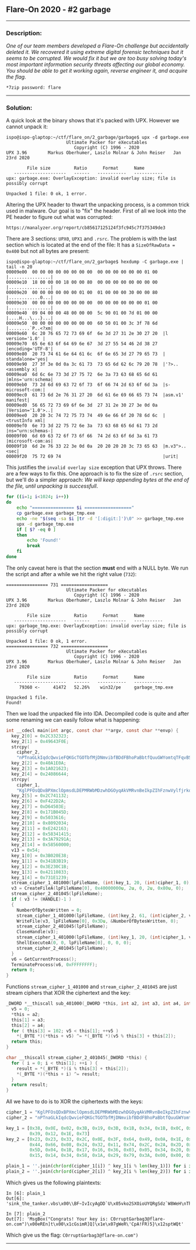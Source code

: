 ## Flare-On 2020 - #2 garbage
___

### Description: 

*One of our team members developed a Flare-On challenge but accidentally deleted it. We recovered it using extreme digital forensic techniques but it seems to be corrupted. We would fix it but we are too busy solving today's most important information security threats affecting our global economy. You should be able to get it working again, reverse engineer it, and acquire the flag.*

`*7zip password: flare`

___


### Solution:

A quick look at the binary shows that it's packed with UPX. However we cannot unpack it:
```
ispo@ispo-glaptop:~/ctf/flare_on/2_garbage/garbage$ upx -d garbage.exe 
                       Ultimate Packer for eXecutables
                          Copyright (C) 1996 - 2020
UPX 3.96        Markus Oberhumer, Laszlo Molnar & John Reiser   Jan 23rd 2020

        File size         Ratio      Format      Name
   --------------------   ------   -----------   -----------
upx: garbage.exe: OverlayException: invalid overlay size; file is possibly corrupt

Unpacked 1 file: 0 ok, 1 error.
```

Altering the UPX header to thwart the unpacking process, is a common trick used in malware.
Our goal is to "fix" the header. First of all we look into the PE header to figure out what
was corrupted:
```
https://manalyzer.org/report/cb85617125124f3fc945c7f375349de3
```

There are 3 sections: `UPX0`, `UPX1` and `.rsrc`. The problem is with the last section
which is located at the end of the file: It has a `SizeOfRawData = 0x400` but not all
bytes are present:
```
ispo@ispo-glaptop:~/ctf/flare_on/2_garbage$ hexdump -C garbage.exe | tail -n 20
00009e00  00 00 00 00 00 00 00 00  00 00 00 00 00 00 01 00  |................|
00009e10  18 00 00 00 18 00 00 80  00 00 00 00 00 00 00 00  |................|
00009e20  00 00 00 00 00 00 01 00  01 00 00 00 30 00 00 80  |............0...|
00009e30  00 00 00 00 00 00 00 00  00 00 00 00 00 00 01 00  |................|
00009e40  09 04 00 00 48 00 00 00  5c 90 01 00 7d 01 00 00  |....H...\...}...|
00009e50  00 00 00 00 00 00 00 00  60 50 01 00 3c 3f 78 6d  |........`P..<?xm|
00009e60  6c 20 76 65 72 73 69 6f  6e 3d 27 31 2e 30 27 20  |l version='1.0' |
00009e70  65 6e 63 6f 64 69 6e 67  3d 27 55 54 46 2d 38 27  |encoding='UTF-8'|
00009e80  20 73 74 61 6e 64 61 6c  6f 6e 65 3d 27 79 65 73  | standalone='yes|
00009e90  27 3f 3e 0d 0a 3c 61 73  73 65 6d 62 6c 79 20 78  |'?>..<assembly x|
00009ea0  6d 6c 6e 73 3d 27 75 72  6e 3a 73 63 68 65 6d 61  |mlns='urn:schema|
00009eb0  73 2d 6d 69 63 72 6f 73  6f 66 74 2d 63 6f 6d 3a  |s-microsoft-com:|
00009ec0  61 73 6d 2e 76 31 27 20  6d 61 6e 69 66 65 73 74  |asm.v1' manifest|
00009ed0  56 65 72 73 69 6f 6e 3d  27 31 2e 30 27 3e 0d 0a  |Version='1.0'>..|
00009ee0  20 20 3c 74 72 75 73 74  49 6e 66 6f 20 78 6d 6c  |  <trustInfo xml|
00009ef0  6e 73 3d 22 75 72 6e 3a  73 63 68 65 6d 61 73 2d  |ns="urn:schemas-|
00009f00  6d 69 63 72 6f 73 6f 66  74 2d 63 6f 6d 3a 61 73  |microsoft-com:as|
00009f10  6d 2e 76 33 22 3e 0d 0a  20 20 20 20 3c 73 65 63  |m.v3">..    <sec|
00009f20  75 72 69 74                                       |urit|
``` 

This justifies the `invalid overlay size` exception that UPX throws.
There are a few ways to fix this. One approach is to fix the size of `.rsrc`
section, but we'll do a simpler approach: *We will keep appending bytes at
the end of the file, until unpacking is successfull*.

```bash
for ((i=1; i<1024; i++))
do 
    echo "================ $i =================="
    cp garbage.exe garbage_tmp.exe
    echo -ne "$(seq -sa $i |tr -d '[:digit:]')\0" >> garbage_tmp.exe
    upx -d garbage_tmp.exe
    if [ $? -eq 0 ]
    then
        echo 'Found!'
        break
    fi
done
```

The only caveat here is that the section **must** end with a NULL byte. We run the script 
and after a while we hit the right value (`732`):
```
================ 731 ==================
                       Ultimate Packer for eXecutables
                          Copyright (C) 1996 - 2020
UPX 3.96        Markus Oberhumer, Laszlo Molnar & John Reiser   Jan 23rd 2020

        File size         Ratio      Format      Name
   --------------------   ------   -----------   -----------
upx: garbage_tmp.exe: OverlayException: invalid overlay size; file is possibly corrupt

Unpacked 1 file: 0 ok, 1 error.
================ 732 ==================
                       Ultimate Packer for eXecutables
                          Copyright (C) 1996 - 2020
UPX 3.96        Markus Oberhumer, Laszlo Molnar & John Reiser   Jan 23rd 2020

        File size         Ratio      Format      Name
   --------------------   ------   -----------   -----------
     79360 <-     41472   52.26%    win32/pe     garbage_tmp.exe

Unpacked 1 file.
Found!
```

Then we load the unpacked file into IDA. Decompiled code is quite and after some
renaming we can easily follow what is happening:
```C
int __cdecl main(int argc, const char **argv, const char **envp) {
  key_2[0] = 0x2C332323;
  key_2[1] = 0x49643F0E;
  strcpy(
    cipher_2,
    "nPTnaGLkIqdcQwvieFQKGcTGOTbfMjDNmvibfBDdFBhoPaBbtfQuuGWYomtqTFqvBSKdUMmciqKSGZaosWCSoZlcIlyQpOwkcAgw ");
  key_2[2] = 0x40A1E0A;
  key_2[3] = 0x1A021623;
  key_2[4] = 0x24086644;
  strcpy(
    cipher_1,
    "KglPFOsQDxBPXmclOpmsdLDEPMRWbMDzwhDGOyqAkVMRvnBeIkpZIhFznwVylfjrkqprBPAdPuaiVoVugQAlyOQQtxBNsTdPZgDH ");
  key_2[5] = 0x2C741132;
  key_2[6] = 0xF422D2A;
  key_2[7] = 0xD64503E;
  key_2[8] = 0x171B045D;
  key_2[9] = 0x5033616;
  key_2[10] = 0x8092034;
  key_2[11] = 0xE242163;
  key_2[12] = 0x58341415;
  key_2[13] = 0x3A79291A;
  key_2[14] = 0x58560000;
  v13 = 0x54;
  key_1[0] = 0x3B020E38;
  key_1[1] = 0x341B3B19;
  key_1[2] = 0x3E230C1B;
  key_1[3] = 0x42110833;
  key_1[4] = 0x731E1239;
  stream_cipher_1_401000(lpFileName, (int)key_1, 20, (int)cipher_1, 0);
  v3 = CreateFileA(lpFileName[0], 0x40000000u, 2u, 0, 2u, 0x80u, 0);
  stream_cipher_2_401045(lpFileName);
  if ( v3 != (HANDLE)-1 )
  {
    NumberOfBytesWritten = 0;
    stream_cipher_1_401000(lpFileName, (int)key_2, 61, (int)cipher_2, v4);
    WriteFile(v3, lpFileName[0], 0x3Du, &NumberOfBytesWritten, 0);
    stream_cipher_2_401045(lpFileName);
    CloseHandle(v3);
    stream_cipher_1_401000(lpFileName, (int)key_1, 20, (int)cipher_1, v5);
    ShellExecuteA(0, 0, lpFileName[0], 0, 0, 0);
    stream_cipher_2_401045(lpFileName);
  }
  v6 = GetCurrentProcess();
  TerminateProcess(v6, 0xFFFFFFFF);
  return 0;
}
```

Functions `stream_cipher_1_401000` and `stream_cipher_2_401045` are just stream
ciphers that XOR the ciphertext and the key:
```C
_DWORD *__thiscall sub_401000(_DWORD *this, int a2, int a3, int a4, int a5) {
  v5 = 0;
  *this = a2;
  this[1] = a3;
  this[2] = a4;
  for ( this[3] = 102; v5 < this[1]; ++v5 )
    *(_BYTE *)(*this + v5) ^= *(_BYTE *)(v5 % this[3] + this[2]);
  return this;
}

char __thiscall stream_cipher_2_401045(_DWORD *this) {
  for ( i = 0; i < this[1]; ++i ) {
    result = *(_BYTE *)(i % this[3] + this[2]);
    *(_BYTE *)(*this + i) ^= result;
  }
  return result;
}
```

All we have to do is to XOR the ciphertexts with the keys:
```python
cipher_1 = "KglPFOsQDxBPXmclOpmsdLDEPMRWbMDzwhDGOyqAkVMRvnBeIkpZIhFznwVylfjrkqprBPAdPuaiVoVugQAlyOQQtxBNsTdPZgDH"
cipher_2 = "nPTnaGLkIqdcQwvieFQKGcTGOTbfMjDNmvibfBDdFBhoPaBbtfQuuGWYomtqTFqvBSKdUMmciqKSGZaosWCSoZlcIlyQpOwkcAgw"

key_1 = [0x38, 0x0E, 0x02, 0x3B, 0x19, 0x3B, 0x1B, 0x34, 0x1B, 0x0C, 0x23, 0x3E, 0x33, 0x08, 0x11, 0x42,
         0x39, 0x12, 0x1E, 0x73]
key_2 = [0x23, 0x23, 0x33, 0x2C, 0x0E, 0x3F, 0x64, 0x49, 0x0A, 0x1E, 0x0A, 0x04, 0x23, 0x16, 0x02, 0x1A,
         0x44, 0x66, 0x08, 0x24, 0x32, 0x11, 0x74, 0x2C, 0x2A, 0x2D, 0x42, 0x0F, 0x3E, 0x50, 0x64, 0x0D,
         0x5D, 0x04, 0x1B, 0x17, 0x16, 0x36, 0x03, 0x05, 0x34, 0x20, 0x09, 0x08, 0x63, 0x21, 0x24, 0x0E,
         0x15, 0x14, 0x34, 0x58, 0x1A, 0x29, 0x79, 0x3A, 0x00, 0x00, 0x56, 0x58, 0x54]

plain_1 = ''.join(chr(ord(cipher_1[i]) ^ key_1[i % len(key_1)]) for i in xrange(len(cipher_1)))
plain_2 = ''.join(chr(ord(cipher_2[i]) ^ key_2[i % len(key_2)]) for i in xrange(len(cipher_2)))
```

Which gives us the following plaintexts:
```
In [6]: plain_1
Out[6]: 'sink_the_tanker.vbs\x00\\BF~IvIcyAgDD`U\x05vko2SXOioUYQRgSdz`W8WeH\nThhIrJkFY\\bZc}p+o}H\x06__CW`tJeotap@\\u\x12cuZ;'

In [7]: plain_2
Out[7]: 'MsgBox("Congrats! Your key is: C0rruptGarbag3@flare-on.com")\x00eREn]t\x00\x1cGsimR]Q]\x1e\x07gWeR\'CpA!FR)5}\x12sptWQt'
```

Which give us the flag: `C0rruptGarbag3@flare-on.com")`

___

